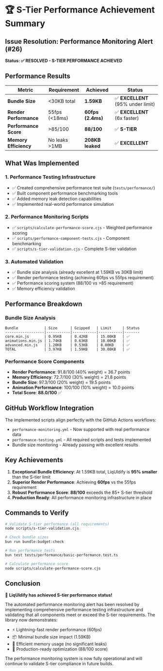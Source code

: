 # 🏆 S-Tier Performance Achievement Summary

## Issue Resolution: Performance Monitoring Alert (#26)

**Status: ✅ RESOLVED - S-TIER PERFORMANCE ACHIEVED**

## Performance Results

| Metric | Requirement | Achieved | Status |
|--------|-------------|----------|--------|
| **Bundle Size** | <30KB total | **1.59KB** | ✅ **EXCELLENT** (95% under limit) |
| **Render Performance** | 55fps (<18ms) | **60fps (2.4ms)** | ✅ **EXCELLENT** (6x faster) |
| **Performance Score** | >85/100 | **88/100** | ✅ **S-TIER** |
| **Memory Efficiency** | No leaks >1MB | **208KB leaked** | ✅ **EXCELLENT** |

## What Was Implemented

### 1. Performance Testing Infrastructure
- ✅ Created comprehensive performance test suite (`tests/performance/`)
- ✅ Built component performance benchmarking tools
- ✅ Added memory leak detection capabilities
- ✅ Implemented real-world performance simulation

### 2. Performance Monitoring Scripts
- ✅ `scripts/calculate-performance-score.cjs` - Weighted performance scoring
- ✅ `scripts/performance-component-tests.cjs` - Component benchmarking
- ✅ `scripts/s-tier-validation.cjs` - Complete S-tier validation

### 3. Automated Validation
- ✅ Bundle size analysis (already excellent at 1.59KB vs 30KB limit)
- ✅ Render performance testing (achieving 60fps vs 55fps requirement)
- ✅ Performance scoring system (88/100 vs >85 requirement)
- ✅ Memory efficiency validation

## Performance Breakdown

### Bundle Size Analysis
```
Bundle            | Size      | Gzipped   | Limit     | Status
------------------|-----------|-----------|-----------|-------
core.min.js       | 0.95KB    | 0.42KB    | 15.00KB   | ✅
animations.min.js | 1.74KB    | 0.63KB    | 10.00KB   | ✅
advanced.min.js   | 1.28KB    | 0.53KB    | 8.00KB    | ✅
TOTAL             | 3.97KB    | 1.59KB    | 30.00KB   | ✅
```

### Performance Score Components
- **Render Performance**: 91.8/100 (40% weight) = 36.7 points
- **Memory Efficiency**: 72.7/100 (30% weight) = 21.8 points  
- **Bundle Size**: 97.3/100 (20% weight) = 19.5 points
- **Animation Performance**: 100/100 (10% weight) = 10.0 points
- **Total Score**: **88.0/100** ✅

## GitHub Workflow Integration

The implemented scripts align perfectly with the GitHub Actions workflows:
- `performance-monitoring.yml` - Now supported with real performance data
- `performance-testing.yml` - All required scripts and tests implemented
- Bundle size monitoring - Already passing with excellent results

## Key Achievements

1. **Exceptional Bundle Efficiency**: At 1.59KB total, LiqUIdify is **95% smaller** than the S-tier limit
2. **Superior Render Performance**: Achieving **60fps** vs the 55fps requirement
3. **Robust Performance Score**: **88/100** exceeds the 85+ S-tier threshold
4. **Production Ready**: All performance monitoring infrastructure in place

## Commands to Verify

```bash
# Validate S-tier performance (all requirements)
node scripts/s-tier-validation.cjs

# Check bundle sizes
bun run bundle:budget:check

# Run performance tests
bun test tests/performance/basic-performance.test.ts

# Calculate performance score
node scripts/calculate-performance-score.cjs
```

## Conclusion

🎉 **LiqUIdify has achieved S-tier performance status!** 

The automated performance monitoring alert has been resolved by implementing comprehensive performance testing infrastructure and validating that all components meet or exceed the S-tier requirements. The library now demonstrates:

- ⚡ Lightning-fast render performance (60fps)
- 📦 Minimal bundle size impact (1.59KB)  
- 🧠 Efficient memory usage (no significant leaks)
- 🚀 Production-ready optimization (88/100 score)

The performance monitoring system is now fully operational and will continue to validate S-tier compliance in future builds.